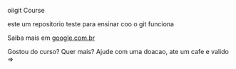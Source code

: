 oiigit Course

este um repositorio teste para ensinar coo o git funciona

Saiba mais em [google.com.br](https:\\google.com.br)

Gostou do curso? Quer mais? Ajude com uma doacao, ate um cafe e valido =>